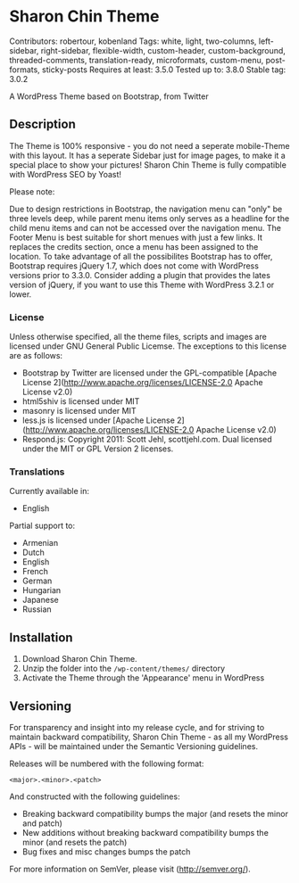 # Sharon Chin Theme

Contributors:		robertour, kobenland
Tags:				white, light, two-columns, left-sidebar, right-sidebar, flexible-width, custom-header, custom-background, threaded-comments, translation-ready, microformats, custom-menu, post-formats, sticky-posts
Requires at least:	3.5.0
Tested up to:		3.8.0
Stable tag:			3.0.2

A WordPress Theme based on Bootstrap, from Twitter

## Description

The Theme is 100% responsive - you do not need a seperate mobile-Theme with this layout.
It has a seperate Sidebar just for image pages, to make it a special place to show your pictures!
Sharon Chin Theme is fully compatible with WordPress SEO by Yoast! 

Please note:

Due to design restrictions in Bootstrap, the navigation menu can "only" be three levels deep, while parent menu items only serves as a headline for the child menu items and can not be accessed over the navigation menu.
The Footer Menu is best suitable for short menues with just a few links. It replaces the credits section, once a menu has been assigned to the location.
To take advantage of all the possibilites Bootstrap has to offer, Bootstrap requires jQuery 1.7, which does not come with WordPress versions prior to 3.3.0. Consider adding a plugin that provides the lates version of jQuery, if you want to use this Theme with WordPress 3.2.1 or lower.

### License
Unless otherwise specified, all the theme files, scripts and images are licensed under GNU General Public Licemse.
The exceptions to this license are as follows:
* Bootstrap by Twitter are licensed under the GPL-compatible 
[Apache License 2](http://www.apache.org/licenses/LICENSE-2.0 Apache License v2.0)
* html5shiv is licensed under MIT
* masonry is licensed under MIT
* less.js is licensed under [Apache License 2](http://www.apache.org/licenses/LICENSE-2.0 Apache License v2.0)
* Respond.js: Copyright 2011: Scott Jehl, scottjehl.com. Dual licensed under 
the MIT or GPL Version 2 licenses.

### Translations 
Currently available in:
* English

Partial support to:
* Armenian
* Dutch
* English
* French
* German
* Hungarian
* Japanese
* Russian


## Installation

1. Download Sharon Chin Theme.
2. Unzip the folder into the `/wp-content/themes/` directory
3. Activate the Theme through the 'Appearance' menu in WordPress


## Versioning

For transparency and insight into my release cycle, and for striving to maintain backward compatibility, Sharon Chin Theme - as all my WordPress APIs - will be maintained under the Semantic Versioning guidelines.

Releases will be numbered with the following format:

`<major>.<minor>.<patch>`

And constructed with the following guidelines:

* Breaking backward compatibility bumps the major (and resets the minor and patch)
* New additions without breaking backward compatibility bumps the minor (and resets the patch)
* Bug fixes and misc changes bumps the patch

For more information on SemVer, please visit (http://semver.org/).
